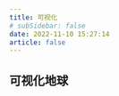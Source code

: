 ```yaml
---
title: 可视化
# subSidebar: false
date: 2022-11-10 15:27:14
article: false
---
```




## 可视化地球

<VueEcharts />

<script setup lang="ts">
import VueEcharts from "@VueEcharts";
</script>